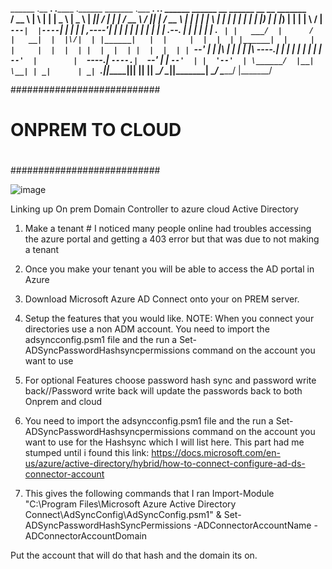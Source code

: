 

  ______   .__   __. .______   .______       _______ .___  ___.        .___________.  ______            ______  __        ______    __    __   _______  
 /  __  \  |  \ |  | |   _  \  |   _  \     |   ____||   \/   |        |           | /  __  \          /      ||  |      /  __  \  |  |  |  | |       \ 
|  |  |  | |   \|  | |  |_)  | |  |_)  |    |  |__   |  \  /  |  ______`---|  |----`|  |  |  |  ______|  ,----'|  |     |  |  |  | |  |  |  | |  .--.  |
|  |  |  | |  . `  | |   ___/  |      /     |   __|  |  |\/|  | |______|   |  |     |  |  |  | |______|  |     |  |     |  |  |  | |  |  |  | |  |  |  |
|  `--'  | |  |\   | |  |      |  |\  \----.|  |____ |  |  |  |            |  |     |  `--'  |        |  `----.|  `----.|  `--'  | |  `--'  | |  '--'  |
 \______/  |__| \__| | _|      | _| `._____||_______||__|  |__|            |__|      \______/          \______||_______| \______/   \______/  |_______/ 
 
 ###########################
 #      ONPREM TO CLOUD    #                                                                                                                                                 
 #                         #
 ###########################
 
![image](https://user-images.githubusercontent.com/77608692/184009777-0e3dfede-a02d-4f5b-b583-f0d181e16d68.png)


Linking up On prem Domain Controller to azure cloud Active Directory

1. Make a tenant # I noticed many people online had troubles accessing the azure portal and getting a 403 error but that was due to not making a tenant

2. Once you make your tenant you will be able to access the AD portal in Azure

3. Download Microsoft Azure AD Connect onto your on PREM server.

4. Setup the features that you would like. NOTE: When you connect your directories use a non ADM account. You need to import the adsyncconfig.psm1 file and the run a Set-
ADSyncPasswordHashsyncpermissions command on the account you want to use

5. For optional Features choose password hash sync and password write back//Password write back will update the passwords back to both Onprem and cloud

6.  You need to import the adsyncconfig.psm1 file and the run a Set-ADSyncPasswordHashsyncpermissions command on the account you want to use for the Hashsync which I will list here. This part had me stumped until i found this link: https://docs.microsoft.com/en-us/azure/active-directory/hybrid/how-to-connect-configure-ad-ds-connector-account

7.  This gives the following commands that I ran 
Import-Module "C:\Program Files\Microsoft Azure Active Directory Connect\AdSyncConfig\AdSyncConfig.psm1" &
Set-ADSyncPasswordHashSyncPermissions -ADConnectorAccountName <ADAccountName> -ADConnectorAccountDomain <ADDomainName>

  Put the account that will do that hash and the domain its on.
 
